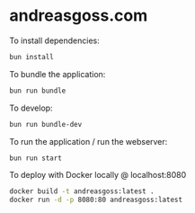 # andreasgoss.com

To install dependencies:

```bash
bun install
```

To bundle the application:

```bash
bun run bundle
```

To develop:

```bash
bun run bundle-dev
```

To run the application / run the webserver:

```bash
bun run start
```

To deploy with Docker locally @ localhost:8080

```bash
docker build -t andreasgoss:latest .
docker run -d -p 8080:80 andreasgoss:latest
```
